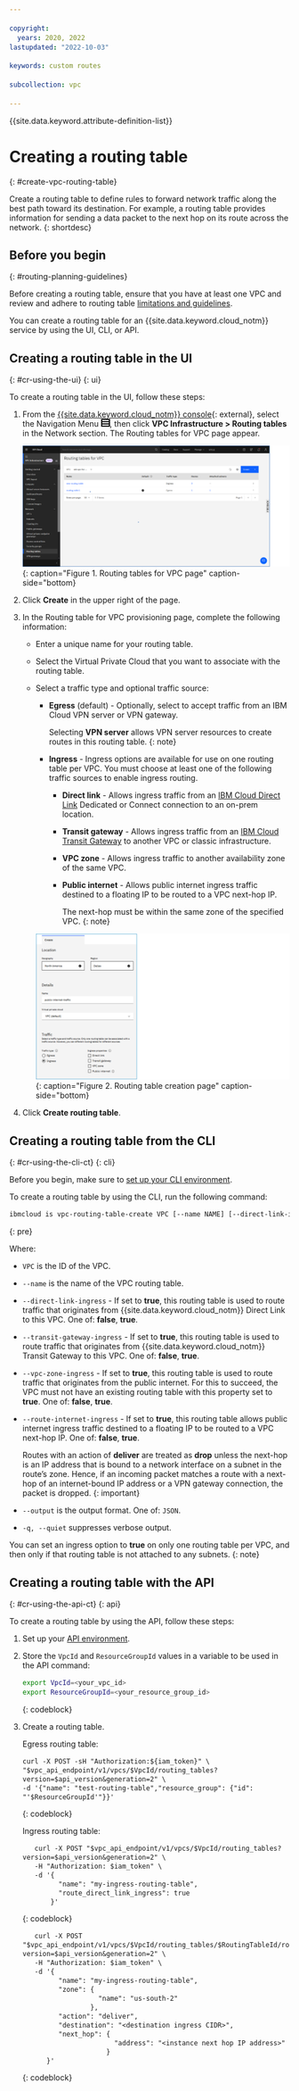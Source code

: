 ```yaml
---

copyright:
  years: 2020, 2022
lastupdated: "2022-10-03"

keywords: custom routes

subcollection: vpc

---
```


{{site.data.keyword.attribute-definition-list}}

# Creating a routing table
{: #create-vpc-routing-table}

Create a routing table to define rules to forward network traffic along the best path toward its destination. For example, a routing table provides information for sending a data packet to the next hop on its route across the network.
{: shortdesc}

## Before you begin
{: #routing-planning-guidelines}

Before creating a routing table, ensure that you have at least one VPC and review and adhere to routing table [limitations and guidelines](/docs/vpc?topic=vpc-about-custom-routes&interface=ui#limitations-custom-routes).

You can create a routing table for an {{site.data.keyword.cloud_notm}} service by using the UI, CLI, or API.

## Creating a routing table in the UI
{: #cr-using-the-ui}
{: ui}

To create a routing table in the UI, follow these steps:

1. From the [{{site.data.keyword.cloud_notm}} console](/login){: external}, select the Navigation Menu ![Navigation Menu](/images/menu_icon.png), then click **VPC Infrastructure > Routing tables** in the Network section. The Routing tables for VPC page appear.

   ![Routing tables for VPC page](./images/cr-routing-tables-page.png){: caption="Figure 1. Routing tables for VPC page" caption-side="bottom}

1. Click **Create** in the upper right of the page.
1. In the Routing table for VPC provisioning page, complete the following information:

   * Enter a unique name for your routing table.
   * Select the Virtual Private Cloud that you want to associate with the routing table.
   * Select a traffic type and optional traffic source:

      * **Egress** (default) - Optionally, select to accept traffic from an IBM Cloud VPN server or VPN gateway.

         Selecting **VPN server** allows VPN server resources to create routes in this routing table.
         {: note}

      * **Ingress** - Ingress options are available for use on one routing table per VPC. You must choose at least one of the following traffic sources to enable ingress routing.

         * **Direct link** - Allows ingress traffic from an [IBM Cloud Direct Link](/docs/dl?topic=dl-get-started-with-ibm-cloud-dl) Dedicated or Connect connection to an on-prem location.
         * **Transit gateway** - Allows ingress traffic from an [IBM Cloud Transit Gateway](/docs/transit-gateway?topic=transit-gateway-getting-started) to another VPC or classic infrastructure.
         * **VPC zone** - Allows ingress traffic to another availability zone of the same VPC.
         * **Public internet** - Allows public internet ingress traffic destined to a floating IP to be routed to a VPC next-hop IP.

            The next-hop must be within the same zone of the specified VPC.
            {: note}

      ![Routing table creation page](./images/cr-create-routing-table.png){: caption="Figure 2. Routing table creation page" caption-side="bottom}

1. Click **Create routing table**.

## Creating a routing table from the CLI
{: #cr-using-the-cli-ct}
{: cli}

Before you begin, make sure to [set up your CLI environment](/docs/vpc?topic=vpc-infrastructure-cli-plugin-vpc-reference).

To create a routing table by using the CLI, run the following command:

```sh
ibmcloud is vpc-routing-table-create VPC [--name NAME] [--direct-link-ingress false | true] [--transit-gateway-ingress false | true] [--vpc-zone-ingress false | true] [--public-internet-ingress false | true] [--output JSON] [-q, --quiet]
```
{: pre}

Where:

- `VPC` is the ID of the VPC.
- `--name` is the name of the VPC routing table.
- `--direct-link-ingress` - If set to **true**, this routing table is used to route traffic that originates from {{site.data.keyword.cloud_notm}} Direct Link to this VPC. One of: **false**, **true**.
- `--transit-gateway-ingress` - If set to **true**, this routing table is used to route traffic that originates from {{site.data.keyword.cloud_notm}} Transit Gateway to this VPC. One of: **false**, **true**.
- `--vpc-zone-ingress` - If set to **true**, this routing table is used to route traffic that originates from the public internet. For this to succeed, the VPC must not have an existing routing table with this property set to **true**. One of: **false**, **true**.
- `--route-internet-ingress` - If set to **true**, this routing table allows public internet ingress traffic destined to a floating IP to be routed to a VPC next-hop IP. One of: **false**, **true**.

   Routes with an action of **deliver** are treated as **drop** unless the next-hop is an IP address that is bound to a network interface on a subnet in the route’s zone. Hence, if an incoming packet matches a route with a next-hop of an internet-bound IP address or a VPN gateway connection, the packet is dropped.
   {: important}

- `--output` is the output format. One of: `JSON`.
- `-q, --quiet` suppresses verbose output.

You can set an ingress option to **true** on only one routing table per VPC, and then only if that routing table is not attached to any subnets.
{: note}

## Creating a routing table with the API
{: #cr-using-the-api-ct}
{: api}

To create a routing table by using the API, follow these steps:

1. Set up your [API environment](/docs/vpc?topic=vpc-set-up-environment#api-prerequisites-setup).
1. Store the `VpcId` and `ResourceGroupId` values in a variable to be used in the API command:

    ```sh
    export VpcId=<your_vpc_id>
    export ResourceGroupId=<your_resource_group_id>
    ```
    {: codeblock}

1.  Create a routing table.

    Egress routing table:

    ```curl
    curl -X POST -sH "Authorization:${iam_token}" \
    "$vpc_api_endpoint/v1/vpcs/$VpcId/routing_tables?version=$api_version&generation=2" \
    -d '{"name": "test-routing-table","resource_group": {"id": "'$ResourceGroupId'"}}'
    ```
    {: codeblock}

    Ingress routing table:

    ```curl
       curl -X POST "$vpc_api_endpoint/v1/vpcs/$VpcId/routing_tables?version=$api_version&generation=2" \
       -H "Authorization: $iam_token" \
       -d '{
             "name": "my-ingress-routing-table",
             "route_direct_link_ingress": true
           }'
    ```
    {: codeblock}

    ```curl
       curl -X POST "$vpc_api_endpoint/v1/vpcs/$VpcId/routing_tables/$RoutingTableId/routes?version=$api_version&generation=2" \
       -H "Authorization: $iam_token" \
       -d '{
             "name": "my-ingress-routing-table",
             "zone": {
                       "name": "us-south-2"
                     },
             "action": "deliver",
             "destination": "<destination ingress CIDR>",
             "next_hop": {
                           "address": "<instance next hop IP address>"
                         }
          }'
    ```
    {: codeblock}
